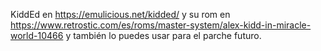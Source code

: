 KiddEd en https://emulicious.net/kidded/
y su rom en https://www.retrostic.com/es/roms/master-system/alex-kidd-in-miracle-world-10466
y también lo puedes usar para el parche futuro.
